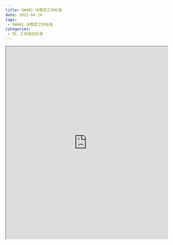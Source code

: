 ```yaml
---
title: GW401 决策层工作标准
date: 2022-04-24
tags:
 - GW401 决策层工作标准
categories:
 - 四、工作岗位标准
---
```




<iframe src="https://wanli.yourtools.icu/pdf/web/viewer.html?file=https://vkceyugu.cdn.bspapp.com/VKCEYUGU-70d376b2-8c13-4496-a61e-94013c96172a/3beb021d-9fcf-4d3b-85aa-87ee57259134.pdf" width="100%" height="600px"></iframe>
